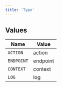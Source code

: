 ```yaml
---
title: 'Type'
---
```



## Values

| Name       | Value      |
| ---------- | ---------- |
| `ACTION`   | action     |
| `ENDPOINT` | endpoint   |
| `CONTEXT`  | context    |
| `LOG`      | log        |
